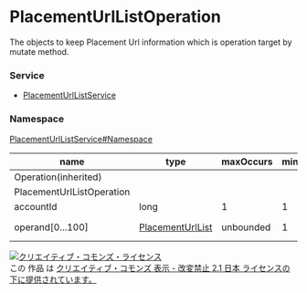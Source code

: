 # PlacementUrlListOperation
The objects to keep Placement Url information which is operation target by mutate method.
### Service
+ [PlacementUrlListService](../../services/PlacementUrlListService.md)

### Namespace
[PlacementUrlListService#Namespace](../../services/PlacementUrlListService.md#namespace)

| name | type | maxOccurs | minOccurs | response | add | set | remove | description |
|---|---|---|---|---|---|---|---|---|
| Operation(inherited)|||||||||
| PlacementUrlListOperation|||||||||
| accountId| long| 1| 1| -| Requirement| Requirement| Requirement| Account ID |
| operand[0...100]| <a href="./PlacementUrlList.md">PlacementUrlList</a>| unbounded| 1| -| Requirement| Requirement| Requirement| Placement Url List |

<a rel="license" href="http://creativecommons.org/licenses/by-nd/2.1/jp/"><img alt="クリエイティブ・コモンズ・ライセンス" style="border-width:0" src="https://i.creativecommons.org/l/by-nd/2.1/jp/88x31.png" /></a><br />この 作品 は <a rel="license" href="http://creativecommons.org/licenses/by-nd/2.1/jp/">クリエイティブ・コモンズ 表示 - 改変禁止 2.1 日本 ライセンスの下に提供されています。</a>
